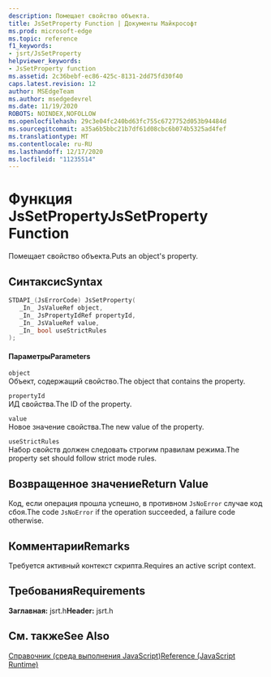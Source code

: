 ```yaml
---
description: Помещает свойство объекта.
title: JsSetProperty Function | Документы Майкрософт
ms.prod: microsoft-edge
ms.topic: reference
f1_keywords:
- jsrt/JsSetProperty
helpviewer_keywords:
- JsSetProperty function
ms.assetid: 2c36bebf-ec86-425c-8131-2dd75fd30f40
caps.latest.revision: 12
author: MSEdgeTeam
ms.author: msedgedevrel
ms.date: 11/19/2020
ROBOTS: NOINDEX,NOFOLLOW
ms.openlocfilehash: 29c3e04fc240bd63fc755c6727752d053b94484d
ms.sourcegitcommit: a35a6b5bbc21b7df61d08cbc6b074b5325ad4fef
ms.translationtype: MT
ms.contentlocale: ru-RU
ms.lasthandoff: 12/17/2020
ms.locfileid: "11235514"
---
```

# <span data-ttu-id="84d01-103">Функция JsSetProperty</span><span class="sxs-lookup"><span data-stu-id="84d01-103">JsSetProperty Function</span></span>

<span data-ttu-id="84d01-104">Помещает свойство объекта.</span><span class="sxs-lookup"><span data-stu-id="84d01-104">Puts an object's property.</span></span>  
  
## <span data-ttu-id="84d01-105">Синтаксис</span><span class="sxs-lookup"><span data-stu-id="84d01-105">Syntax</span></span>  
  
```cpp  
STDAPI_(JsErrorCode) JsSetProperty(  
   _In_ JsValueRef object,  
   _In_ JsPropertyIdRef propertyId,  
   _In_ JsValueRef value,  
   _In_ bool useStrictRules  
);  
```  
  
#### <span data-ttu-id="84d01-106">Параметры</span><span class="sxs-lookup"><span data-stu-id="84d01-106">Parameters</span></span>  
 `object`  
 <span data-ttu-id="84d01-107">Объект, содержащий свойство.</span><span class="sxs-lookup"><span data-stu-id="84d01-107">The object that contains the property.</span></span>  
  
 `propertyId`  
 <span data-ttu-id="84d01-108">ИД свойства.</span><span class="sxs-lookup"><span data-stu-id="84d01-108">The ID of the property.</span></span>  
  
 `value`  
 <span data-ttu-id="84d01-109">Новое значение свойства.</span><span class="sxs-lookup"><span data-stu-id="84d01-109">The new value of the property.</span></span>  
  
 `useStrictRules`  
 <span data-ttu-id="84d01-110">Набор свойств должен следовать строгим правилам режима.</span><span class="sxs-lookup"><span data-stu-id="84d01-110">The property set should follow strict mode rules.</span></span>  
  
## <span data-ttu-id="84d01-111">Возвращенное значение</span><span class="sxs-lookup"><span data-stu-id="84d01-111">Return Value</span></span>  
 <span data-ttu-id="84d01-112">Код, если операция прошла успешно, в противном `JsNoError` случае код сбоя.</span><span class="sxs-lookup"><span data-stu-id="84d01-112">The code `JsNoError` if the operation succeeded, a failure code otherwise.</span></span>  
  
## <span data-ttu-id="84d01-113">Комментарии</span><span class="sxs-lookup"><span data-stu-id="84d01-113">Remarks</span></span>  
 <span data-ttu-id="84d01-114">Требуется активный контекст скрипта.</span><span class="sxs-lookup"><span data-stu-id="84d01-114">Requires an active script context.</span></span>  
  
## <span data-ttu-id="84d01-115">Требования</span><span class="sxs-lookup"><span data-stu-id="84d01-115">Requirements</span></span>  
 <span data-ttu-id="84d01-116">**Заглавная:** jsrt.h</span><span class="sxs-lookup"><span data-stu-id="84d01-116">**Header:** jsrt.h</span></span>  
  
## <span data-ttu-id="84d01-117">См. также</span><span class="sxs-lookup"><span data-stu-id="84d01-117">See Also</span></span>  
 [<span data-ttu-id="84d01-118">Справочник (среда выполнения JavaScript)</span><span class="sxs-lookup"><span data-stu-id="84d01-118">Reference (JavaScript Runtime)</span></span>](../chakra-hosting/reference-javascript-runtime.md)
